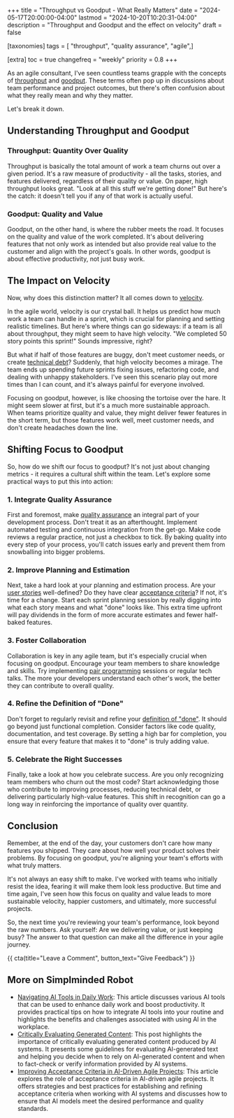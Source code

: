 +++
title = "Throughput vs Goodput - What Really Matters"
date = "2024-05-17T20:00:00-04:00"
lastmod = "2024-10-20T10:20:31-04:00"
description = "Throughput and Goodput and the effect on velocity"
draft = false

[taxonomies]
tags = [ "throughput", "quality assurance", "agile",]

[extra]
toc = true
changefreq = "weekly"
priority = 0.8
+++



As an agile consultant, I've seen countless teams grapple with the concepts of [throughput](https://en.wikipedia.org/wiki/Throughput) and [goodput](https://en.wikipedia.org/wiki/Goodput). These terms often pop up in discussions about team performance and project outcomes, but there's often confusion about what they really mean and why they matter.

<!--more-->

Let's break it down.

## Understanding Throughput and Goodput

### Throughput: Quantity Over Quality

Throughput is basically the total amount of work a team churns out over a given period. It's a raw measure of productivity - all the tasks, stories, and features delivered, regardless of their quality or value. On paper, high throughput looks great. "Look at all this stuff we're getting done!" But here's the catch: it doesn't tell you if any of that work is actually useful.

### Goodput: Quality and Value

Goodput, on the other hand, is where the rubber meets the road. It focuses on the quality and value of the work completed. It's about delivering features that not only work as intended but also provide real value to the customer and align with the project's goals. In other words, goodput is about effective productivity, not just busy work.

## The Impact on Velocity

Now, why does this distinction matter? It all comes down to [velocity](<https://en.wikipedia.org/wiki/Velocity_(software_development)>).

In the agile world, velocity is our crystal ball. It helps us predict how much work a team can handle in a sprint, which is crucial for planning and setting realistic timelines. But here's where things can go sideways: if a team is all about throughput, they might seem to have high velocity. "We completed 50 story points this sprint!" Sounds impressive, right?

But what if half of those features are buggy, don't meet customer needs, or create [technical debt](https://en.wikipedia.org/wiki/Technical_debt)? Suddenly, that high velocity becomes a mirage. The team ends up spending future sprints fixing issues, refactoring code, and dealing with unhappy stakeholders. I've seen this scenario play out more times than I can count, and it's always painful for everyone involved.

Focusing on goodput, however, is like choosing the tortoise over the hare. It might seem slower at first, but it's a much more sustainable approach. When teams prioritize quality and value, they might deliver fewer features in the short term, but those features work well, meet customer needs, and don't create headaches down the line.

## Shifting Focus to Goodput

So, how do we shift our focus to goodput? It's not just about changing metrics - it requires a cultural shift within the team. Let's explore some practical ways to put this into action:

### 1. Integrate Quality Assurance

First and foremost, make [quality assurance](https://en.wikipedia.org/wiki/Quality_assurance) an integral part of your development process. Don't treat it as an afterthought. Implement automated testing and continuous integration from the get-go. Make code reviews a regular practice, not just a checkbox to tick. By baking quality into every step of your process, you'll catch issues early and prevent them from snowballing into bigger problems.

### 2. Improve Planning and Estimation

Next, take a hard look at your planning and estimation process. Are your [user stories](https://en.wikipedia.org/wiki/User_story) well-defined? Do they have clear [acceptance criteria](https://en.wikipedia.org/wiki/Acceptance_test–driven_development)? If not, it's time for a change. Start each sprint planning session by really digging into what each story means and what "done" looks like. This extra time upfront will pay dividends in the form of more accurate estimates and fewer half-baked features.

### 3. Foster Collaboration

Collaboration is key in any agile team, but it's especially crucial when focusing on goodput. Encourage your team members to share knowledge and skills. Try implementing [pair programming](https://en.wikipedia.org/wiki/Pair_programming) sessions or regular tech talks. The more your developers understand each other's work, the better they can contribute to overall quality.

### 4. Refine the Definition of "Done"

Don't forget to regularly revisit and refine your [definition of "done"](https://en.wikipedia.org/wiki/Definition_of_done). It should go beyond just functional completion. Consider factors like code quality, documentation, and test coverage. By setting a high bar for completion, you ensure that every feature that makes it to "done" is truly adding value.

### 5. Celebrate the Right Successes

Finally, take a look at how you celebrate success. Are you only recognizing team members who churn out the most code? Start acknowledging those who contribute to improving processes, reducing technical debt, or delivering particularly high-value features. This shift in recognition can go a long way in reinforcing the importance of quality over quantity.

## Conclusion

Remember, at the end of the day, your customers don't care how many features you shipped. They care about how well your product solves their problems. By focusing on goodput, you're aligning your team's efforts with what truly matters.

It's not always an easy shift to make. I've worked with teams who initially resist the idea, fearing it will make them look less productive. But time and time again, I've seen how this focus on quality and value leads to more sustainable velocity, happier customers, and ultimately, more successful projects.

So, the next time you're reviewing your team's performance, look beyond the raw numbers. Ask yourself: Are we delivering value, or just keeping busy? The answer to that question can make all the difference in your agile journey.

{{ cta(title="Leave a Comment", button_text="Give Feedback") }}

## More on Simplminded Robot

- [Navigating AI Tools in Daily Work](@/navigating-ai-tools-daily-work.md): This article discusses various AI tools that can be used to enhance daily work and boost productivity. It provides practical tips on how to integrate AI tools into your routine and highlights the benefits and challenges associated with using AI in the workplace.
- [Critically Evaluating Generated Content](@/critically-evaluating-generated-content.md): This post highlights the importance of critically evaluating generated content produced by AI systems. It presents some guidelines for evaluating AI-generated text and helping you decide when to rely on AI-generated content and when to fact-check or verify information provided by AI systems.
- [Improving Acceptance Criteria in AI-Driven Agile Projects](@/improving-acceptance-criteria-ai-agile.md): This article explores the role of acceptance criteria in AI-driven agile projects. It offers strategies and best practices for establishing and refining acceptance criteria when working with AI systems and discusses how to ensure that AI models meet the desired performance and quality standards.
